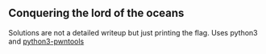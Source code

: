 ## Conquering the lord of the oceans
Solutions are not a detailed writeup but just printing the flag.
Uses python3 and [python3-pwntools](https://github.com/arthaud/python3-pwntools)
